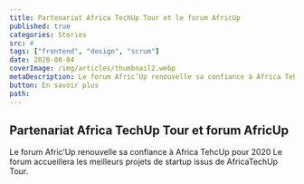 ```yaml
---
title: Partenariat Africa TechUp Tour et le forum AfricUp
published: true
categories: Stories
src: #
tags: ["frontend", "design", "scrum"]
date: 2020-08-04
coverImage: /img/articles/thumbnail2.webp
metaDescription: Le forum Afric’Up renouvelle sa confiance à Africa TehcUp pour 2020. Le forum accueillera les meilleurs projets de startup issus de AfricaTechUp Tour.
button: En savoir plus
path:
---
```


## Partenariat Africa TechUp Tour et forum AfricUp

Le forum Afric’Up renouvelle sa confiance à Africa TehcUp pour 2020 Le forum accueillera les meilleurs projets de startup issus de AfricaTechUp Tour.
